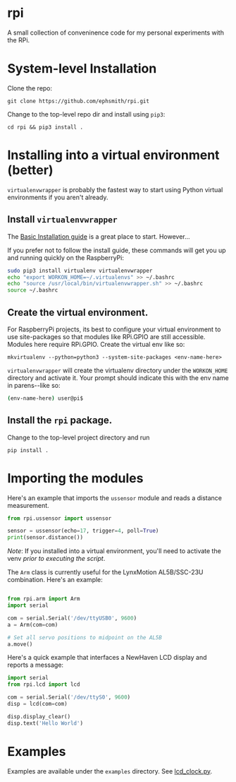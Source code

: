 # rpi
A small collection of conveninence code for my personal experiments with the RPi.
# System-level Installation
Clone the repo:

    git clone https://github.com/ephsmith/rpi.git

Change to the top-level repo dir and install using `pip3`:

    cd rpi && pip3 install .

# Installing into a virtual environment (better)
`virtualenvwrapper` is probably the fastest way to start using Python virtual environments if you aren't already.

## Install `virtualenvwrapper`
The
[Basic Installation guide](http://virtualenvwrapper.readthedocs.io/en/latest/install.html#basic-installation)
is a great place to start. However...

If you prefer not to follow the install guide, these commands will
get you up and running quickly on the RaspberryPi:

~~~ bash
sudo pip3 install virtualenv virtualenvwrapper
echo "export WORKON_HOME=~/.virtualenvs" >> ~/.bashrc
echo "source /usr/local/bin/virtualenvwrapper.sh" >> ~/.bashrc
source ~/.bashrc
~~~

## Create the virtual environment.
For RaspberryPi projects, its best to configure your virtual environment to use site-packages so that modules like RPi.GPIO are still accessible.  Modules here require RPi.GPIO. Create the virtual env like so:

    mkvirtualenv --python=python3 --system-site-packages <env-name-here>

`virtualenvwrapper` will create the virtualenv directory under the
`WORKON_HOME` directory and activate it. Your prompt should indicate
this with the env name in parens--like so:

~~~ bash
(env-name-here) user@pi$
~~~

## Install the `rpi` package.
Change to the top-level project directory and run

    pip install .

# Importing the modules
Here's an example that imports the `ussensor` module and reads a distance measurement.

~~~ python
from rpi.ussensor import ussensor

sensor = ussensor(echo=17, trigger=4, poll=True)
print(sensor.distance())
~~~

*Note*: If you installed into a virtual environment, you'll need to
 activate the venv *prior to executing the script*.

The `Arm` class is currently useful for the LynxMotion AL5B/SSC-23U
combination. Here's an example:

~~~ python

from rpi.arm import Arm
import serial

com = serial.Serial('/dev/ttyUSB0', 9600)
a = Arm(com=com)

# Set all servo positions to midpoint on the AL5B
a.move()
~~~

Here's a quick example that interfaces a NewHaven LCD display and
reports a message:

~~~ python
import serial
from rpi.lcd import lcd

com = serial.Serial('/dev/ttyS0', 9600)
disp = lcd(com=com)

disp.display_clear()
disp.text('Hello World')
~~~

# Examples
Examples are available under the `examples` directory. See [lcd_clock.py](examples/lcd_clock.py).
